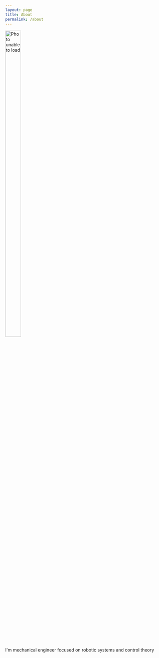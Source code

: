 ```yaml
---
layout: page
title: About
permalink: /about
---
```


<!-- ![Photo not loaded](assets/img/me_round.png) -->

<img src="{{ '/assets/imag/me_round.png' | relative_url }}" 
     alt="Photo unable to load" 
     class="centered-image"
     style="width: 50%; max-width: 100px; height: auto;"
     >


I'm mechanical engineer focused on robotic systems and control theory